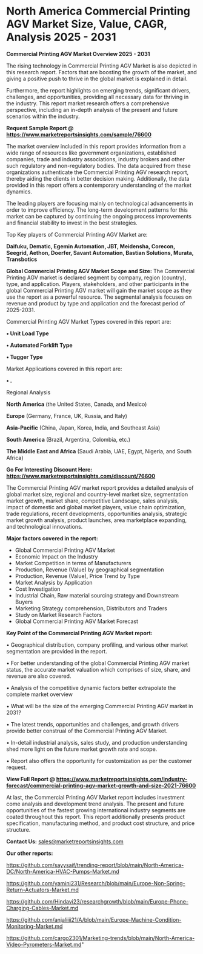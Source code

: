 # North America Commercial Printing AGV Market Size, Value, CAGR, Analysis 2025 - 2031

<Strong> Commercial Printing AGV Market Overview 2025 - 2031</strong>

The rising technology in Commercial Printing AGV Market is also depicted in this research report. Factors that are boosting the growth of the market, and giving a positive push to thrive in the global market is explained in detail.

Furthermore, the report highlights on emerging trends, significant drivers, challenges, and opportunities, providing all necessary data for thriving in the industry. This report market research offers a comprehensive perspective, including an in-depth analysis of the present and future scenarios within the industry.

<strong>Request Sample Report @ <a href=https://www.marketreportsinsights.com/sample/76600>https://www.marketreportsinsights.com/sample/76600</a></strong>

The market overview included in this report provides information from a wide range of resources like government organizations, established companies, trade and industry associations, industry brokers and other such regulatory and non-regulatory bodies. The data acquired from these organizations authenticate the Commercial Printing AGV research report, thereby aiding the clients in better decision making. Additionally, the data provided in this report offers a contemporary understanding of the market dynamics.

The leading players are focusing mainly on technological advancements in order to improve efficiency. The long-term development patterns for this market can be captured by continuing the ongoing process improvements and financial stability to invest in the best strategies.

Top Key players of Commercial Printing AGV Market are:

<strong>Daifuku, Dematic, Egemin Automation, JBT, Meidensha, Corecon, Seegrid, Aethon, Doerfer, Savant Automation, Bastian Solutions, Murata, Transbotics</strong>

<strong><b>Global Commercial Printing AGV Market Scope and Size:</b></strong>
The Commercial Printing AGV market is declared segment by company, region (country), type, and application. Players, stakeholders, and other participants in the global Commercial Printing AGV market will gain the market scope as they use the report as a powerful resource. The segmental analysis focuses on revenue and product by type and application and the forecast period of 2025-2031.

Commercial Printing AGV Market Types covered in this report are:

<strong>• Unit Load Type

• Automated Forklift Type

• Tugger Type</strong>

Market Applications covered in this report are:

<strong>• .</strong> 

Regional Analysis

<strong>North America</strong> (the United States, Canada, and Mexico)

<strong>Europe</strong> (Germany, France, UK, Russia, and Italy)

<strong>Asia-Pacific</strong> (China, Japan, Korea, India, and Southeast Asia)

<strong>South America</strong> (Brazil, Argentina, Colombia, etc.)

<strong>The Middle East and Africa</strong> (Saudi Arabia, UAE, Egypt, Nigeria, and South Africa)

<strong>Go For Interesting Discount Here: <a href=https://www.marketreportsinsights.com/discount/76600>https://www.marketreportsinsights.com/discount/76600</a></strong>

The Commercial Printing AGV market report provides a detailed analysis of global market size, regional and country-level market size, segmentation market growth, market share, competitive Landscape, sales analysis, impact of domestic and global market players, value chain optimization, trade regulations, recent developments, opportunities analysis, strategic market growth analysis, product launches, area marketplace expanding, and technological innovations.

<strong><b>Major factors covered in the report:</b></strong>
<ul>
  <li>Global Commercial Printing AGV Market </li>
  <li>Economic Impact on the Industry</li>
  <li>Market Competition in terms of Manufacturers</li>
  <li>Production, Revenue (Value) by geographical segmentation</li>
  <li>Production, Revenue (Value), Price Trend by Type</li>
  <li>Market Analysis by Application</li>
  <li>Cost Investigation</li>
  <li>Industrial Chain, Raw material sourcing strategy and Downstream Buyers</li>
  <li>Marketing Strategy comprehension, Distributors and Traders</li>
  <li>Study on Market Research Factors</li>
  <li>Global Commercial Printing AGV Market Forecast</li>
</ul>

<strong><b>Key Point of the Commercial Printing AGV Market report:</b></strong>

• Geographical distribution, company profiling, and various other market segmentation are provided in the report.

• For better understanding of the global Commercial Printing AGV market status, the accurate market valuation which comprises of size, share, and revenue are also covered.

• Analysis of the competitive dynamic factors better extrapolate the complete market overview

• What will be the size of the emerging Commercial Printing AGV market in 2031?

• The latest trends, opportunities and challenges, and growth drivers provide better construal of the Commercial Printing AGV Market.

• In-detail industrial analysis, sales study, and production understanding shed more light on the future market growth rate and scope.

• Report also offers the opportunity for customization as per the customer request.

<strong><b>View Full Report @ <a href=https://www.marketreportsinsights.com/industry-forecast/commercial-printing-agv-market-growth-and-size-2021-76600>https://www.marketreportsinsights.com/industry-forecast/commercial-printing-agv-market-growth-and-size-2021-76600</a></b></strong>


At last, the Commercial Printing AGV Market report includes investment come analysis and development trend analysis. The present and future opportunities of the fastest growing international industry segments are coated throughout this report. This report additionally presents product specification, manufacturing method, and product cost structure, and price structure.

<strong>Contact Us:</strong>
sales@marketreportsinsights.com

<strong>Our other reports:</strong>

<a href=https://github.com/sayysaif/trending-report/blob/main/North-America-DC/North-America-HVAC-Pumps-Market.md>https://github.com/sayysaif/trending-report/blob/main/North-America-DC/North-America-HVAC-Pumps-Market.md</a>

<a href=https://github.com/yamini231/Research/blob/main/Europe-Non-Spring-Return-Actuators-Market.md>https://github.com/yamini231/Research/blob/main/Europe-Non-Spring-Return-Actuators-Market.md</a>

<a href=https://github.com/Hindavi23/researchgrowth/blob/main/Europe-Phone-Charging-Cables-Market.md>https://github.com/Hindavi23/researchgrowth/blob/main/Europe-Phone-Charging-Cables-Market.md</a>

<a href=https://github.com/anjaliiii21/A/blob/main/Europe-Machine-Condition-Monitoring-Market.md>https://github.com/anjaliiii21/A/blob/main/Europe-Machine-Condition-Monitoring-Market.md</a>

<a href=https://github.com/cargo2301/Marketing-trends/blob/main/North-America-Video-Pyrometers-Market.md>https://github.com/cargo2301/Marketing-trends/blob/main/North-America-Video-Pyrometers-Market.md</a>"
